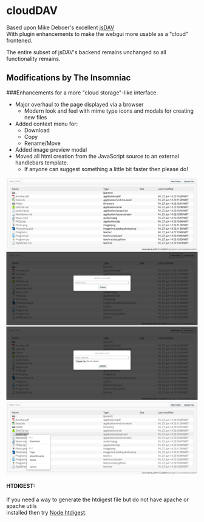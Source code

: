 # cloudDAV

Based upon Mike Deboer's excellent [jsDAV](https://github.com/mikedeboer/jsDAV)  
With plugin enhancements to make the webgui more usable as a "cloud" frontened.  

The entire subset of jsDAV's backend remains unchanged so all functionality remains.  

## Modifications by The Insomniac  
###Enhancements for a more "cloud storage"-like interface.  

* Major overhaul to the page displayed via a browser
  * Modern look and feel with mime type icons and modals for creating new files  
* Added context menu for:  
  * Download  
  * Copy  
  * Rename/Move  
* Added image preview modal  
* Moved all html creation from the JavaScript source to an external handlebars template.  
  * If anyone can suggest something a little bit faster then please do!  

![Main](https://raw.githubusercontent.com/TheInsomniac/cloudDAV/master/lib/assets/screenshots/cloudDav1.png)  
![Folder](https://raw.githubusercontent.com/TheInsomniac/cloudDAV/master/lib/assets/screenshots/cloudDav2.png)  
![Upload](https://raw.githubusercontent.com/TheInsomniac/cloudDAV/master/lib/assets/screenshots/cloudDav3.png)  
![Context](https://raw.githubusercontent.com/TheInsomniac/cloudDAV/master/lib/assets/screenshots/cloudDav4.png)  

#### HTDIGEST:  
If you need a way to generate the htdigest file but do not have apache or apache utils  
installed then try [Node htdigest](https://github.com/gevorg/htdigest).
